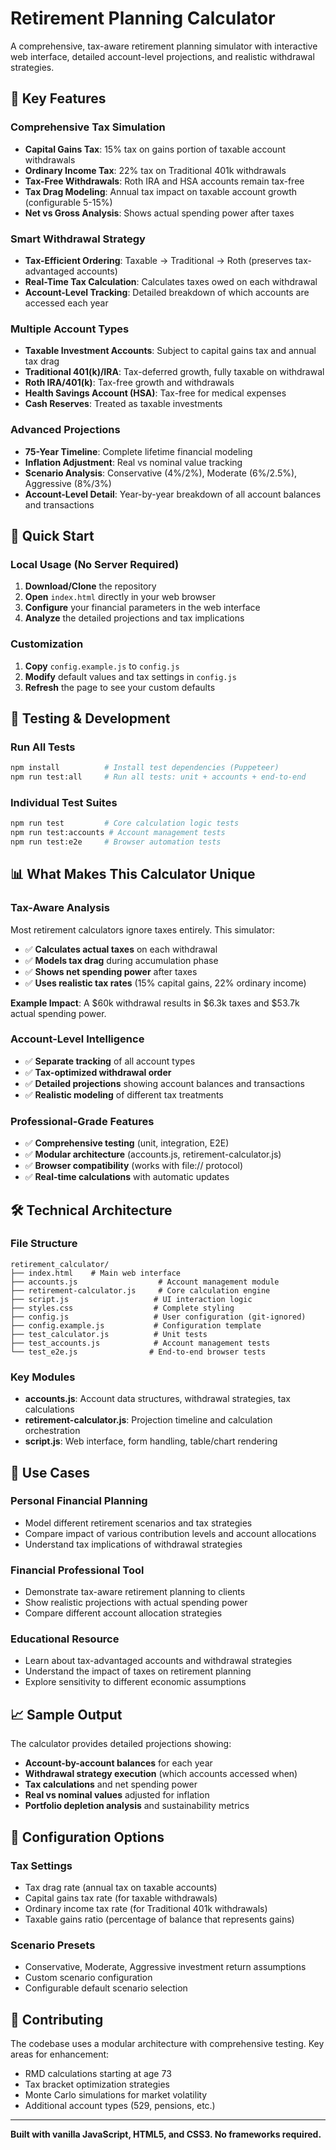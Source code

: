 # Retirement Planning Calculator

A comprehensive, tax-aware retirement planning simulator with interactive web interface, detailed account-level projections, and realistic withdrawal strategies.

## 🌟 Key Features

### **Comprehensive Tax Simulation**
- **Capital Gains Tax**: 15% tax on gains portion of taxable account withdrawals
- **Ordinary Income Tax**: 22% tax on Traditional 401k withdrawals
- **Tax-Free Withdrawals**: Roth IRA and HSA accounts remain tax-free
- **Tax Drag Modeling**: Annual tax impact on taxable account growth (configurable 5-15%)
- **Net vs Gross Analysis**: Shows actual spending power after taxes

### **Smart Withdrawal Strategy**
- **Tax-Efficient Ordering**: Taxable → Traditional → Roth (preserves tax-advantaged accounts)
- **Real-Time Tax Calculation**: Calculates taxes owed on each withdrawal
- **Account-Level Tracking**: Detailed breakdown of which accounts are accessed each year

### **Multiple Account Types**
- **Taxable Investment Accounts**: Subject to capital gains tax and annual tax drag
- **Traditional 401(k)/IRA**: Tax-deferred growth, fully taxable on withdrawal
- **Roth IRA/401(k)**: Tax-free growth and withdrawals
- **Health Savings Account (HSA)**: Tax-free for medical expenses
- **Cash Reserves**: Treated as taxable investments

### **Advanced Projections**
- **75-Year Timeline**: Complete lifetime financial modeling
- **Inflation Adjustment**: Real vs nominal value tracking
- **Scenario Analysis**: Conservative (4%/2%), Moderate (6%/2.5%), Aggressive (8%/3%)
- **Account-Level Detail**: Year-by-year breakdown of all account balances and transactions

## 🚀 Quick Start

### **Local Usage (No Server Required)**
1. **Download/Clone** the repository
2. **Open** `index.html` directly in your web browser
3. **Configure** your financial parameters in the web interface
4. **Analyze** the detailed projections and tax implications

### **Customization**
1. **Copy** `config.example.js` to `config.js`
2. **Modify** default values and tax settings in `config.js`
3. **Refresh** the page to see your custom defaults

## 🧪 Testing & Development

### **Run All Tests**
```bash
npm install          # Install test dependencies (Puppeteer)
npm run test:all     # Run all tests: unit + accounts + end-to-end
```

### **Individual Test Suites**
```bash
npm run test         # Core calculation logic tests
npm run test:accounts # Account management tests
npm run test:e2e     # Browser automation tests
```

## 📊 What Makes This Calculator Unique

### **Tax-Aware Analysis**
Most retirement calculators ignore taxes entirely. This simulator:
- ✅ **Calculates actual taxes** on each withdrawal
- ✅ **Models tax drag** during accumulation phase
- ✅ **Shows net spending power** after taxes
- ✅ **Uses realistic tax rates** (15% capital gains, 22% ordinary income)

**Example Impact**: A $60k withdrawal results in $6.3k taxes and $53.7k actual spending power.

### **Account-Level Intelligence**
- ✅ **Separate tracking** of all account types
- ✅ **Tax-optimized withdrawal order**
- ✅ **Detailed projections** showing account balances and transactions
- ✅ **Realistic modeling** of different tax treatments

### **Professional-Grade Features**
- ✅ **Comprehensive testing** (unit, integration, E2E)
- ✅ **Modular architecture** (accounts.js, retirement-calculator.js)
- ✅ **Browser compatibility** (works with file:// protocol)
- ✅ **Real-time calculations** with automatic updates

## 🛠 Technical Architecture

### **File Structure**
```
retirement_calculator/
├── index.html    # Main web interface
├── accounts.js                  # Account management module
├── retirement-calculator.js     # Core calculation engine
├── script.js                   # UI interaction logic
├── styles.css                  # Complete styling
├── config.js                   # User configuration (git-ignored)
├── config.example.js           # Configuration template
├── test_calculator.js          # Unit tests
├── test_accounts.js            # Account management tests
└── test_e2e.js                # End-to-end browser tests
```

### **Key Modules**
- **accounts.js**: Account data structures, withdrawal strategies, tax calculations
- **retirement-calculator.js**: Projection timeline and calculation orchestration
- **script.js**: Web interface, form handling, table/chart rendering

## 🎯 Use Cases

### **Personal Financial Planning**
- Model different retirement scenarios and tax strategies
- Compare impact of various contribution levels and account allocations
- Understand tax implications of withdrawal strategies

### **Financial Professional Tool**
- Demonstrate tax-aware retirement planning to clients
- Show realistic projections with actual spending power
- Compare different account allocation strategies

### **Educational Resource**
- Learn about tax-advantaged accounts and withdrawal strategies
- Understand the impact of taxes on retirement planning
- Explore sensitivity to different economic assumptions

## 📈 Sample Output

The calculator provides detailed projections showing:
- **Account-by-account balances** for each year
- **Withdrawal strategy execution** (which accounts accessed when)
- **Tax calculations** and net spending power
- **Real vs nominal values** adjusted for inflation
- **Portfolio depletion analysis** and sustainability metrics

## 🔧 Configuration Options

### **Tax Settings**
- Tax drag rate (annual tax on taxable accounts)
- Capital gains tax rate (for taxable withdrawals)
- Ordinary income tax rate (for Traditional 401k withdrawals)
- Taxable gains ratio (percentage of balance that represents gains)

### **Scenario Presets**
- Conservative, Moderate, Aggressive investment return assumptions
- Custom scenario configuration
- Configurable default scenario selection

## 🤝 Contributing

The codebase uses a modular architecture with comprehensive testing. Key areas for enhancement:
- RMD calculations starting at age 73
- Tax bracket optimization strategies
- Monte Carlo simulations for market volatility
- Additional account types (529, pensions, etc.)

---

**Built with vanilla JavaScript, HTML5, and CSS3. No frameworks required.**
